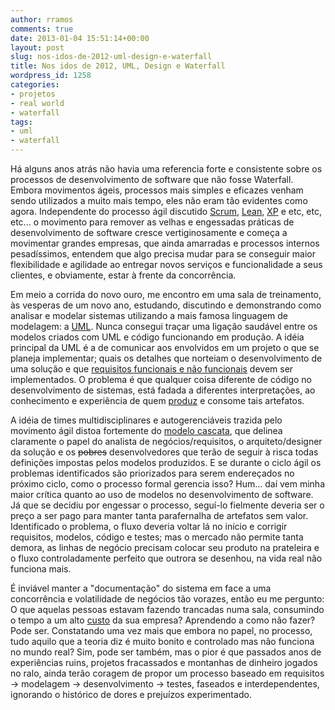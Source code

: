 ```yaml
---
author: rramos
comments: true
date: 2013-01-04 15:51:14+00:00
layout: post
slug: nos-idos-de-2012-uml-design-e-waterfall
title: Nos idos de 2012, UML, Design e Waterfall
wordpress_id: 1258
categories:
- projetos
- real world
- waterfall
tags:
- uml
- waterfall
---
```


Há alguns anos atrás não havia uma referencia forte e consistente sobre os processos de desenvolvimento de software que não fosse Waterfall. Embora movimentos ágeis, processos mais simples e eficazes venham sendo utilizados a muito mais tempo, eles não eram tão evidentes como agora.
Independente do processo ágil discutido [Scrum](http://scrum.org), [Lean](http://www.lean.org), [XP](http://xprogramming.com) e etc, etc, etc... o movimento para remover as velhas e engessadas práticas de desenvolvimento de software cresce vertiginosamente e começa a movimentar grandes empresas, que ainda amarradas e processos internos pesadíssimos, entendem que algo precisa mudar para se conseguir maior flexibilidade e agilidade ao entregar novos serviços e funcionalidade a seus clientes, e obviamente, estar à frente da concorrência.

Em meio a corrida do novo ouro, me encontro em uma sala de treinamento, às vesperas de um novo ano, estudando, discutindo e demonstrando como analisar e modelar sistemas utilizando a mais famosa linguagem de modelagem: a [UML](http://pt.wikipedia.org/wiki/UML).
Nunca consegui traçar uma ligação saudável entre os modelos criados com UML e código funcionando em produção. A idéia principal da UML é a de comunicar aos envolvidos em um projeto o que se planeja implementar; quais os detalhes que norteiam o desenvolvimento de uma solução e que [requisitos funcionais e não funcionais](http://www.batebyte.pr.gov.br/modules/conteudo/conteudo.php?conteudo=1718) devem ser implementados. O problema é que qualquer coisa diferente de código no desenvolvimento de sistemas, está fadada a diferentes interpretações, ao conhecimento e experiência de quem [produz](http://1up4dev.org/2008/11/arquiteto-cascateiro) e consome tais artefatos.

A idéia de times multidisciplinares e autogerenciáveis trazida pelo movimento ágil distoa fortemente do [modelo cascata](http://en.wikipedia.org/wiki/Waterfall_model), que delinea claramente o papel do analista de negócios/requisitos, o arquiteto/designer da solução e os <del>pobres</del> desenvolvedores que terão de seguir à risca todas definições impostas pelos modelos produzidos. E se durante o ciclo ágil os problemas identificados são priorizados para serem endereçados no próximo ciclo, como o processo formal gerencia isso? Hum... daí vem minha maior crítica quanto ao uso de modelos no desenvolvimento de software. Já que se decidiu por engessar o processo, seguí-lo fielmente deveria ser o preço a ser pago para manter tanta parafernalha de artefatos sem valor. Identificado o problema, o fluxo deveria voltar lá no início e corrigir requisitos, modelos, código e testes; mas o mercado não permite tanta demora, as linhas de negócio precisam colocar seu produto na prateleira e o fluxo controladamente perfeito que outrora se desenhou, na vida real não funciona mais.

É inviável manter a "documentação" do sistema em face a uma concorrência e volatilidade de negócios tão vorazes, então eu me pergunto: O que aquelas pessoas estavam fazendo trancadas numa sala, consumindo o tempo a um alto [custo](http://www.stanford.edu/group/fms/fingate/staff/capitalequip/capital_software.html) da sua empresa? Aprendendo a como não fazer? Pode ser. Constatando uma vez mais que embora no papel, no processo, tudo aquilo que a teoria diz é muito bonito e controlado mas não funciona no mundo real? Sim, pode ser também, mas o pior é que passados anos de experiências ruins, projetos fracassados e montanhas de dinheiro jogados no ralo, ainda terão coragem de propor um processo baseado em requisitos → modelagem → desenvolvimento → testes, faseados e interdependentes, ignorando o histórico de dores e prejuízos experimentado.
